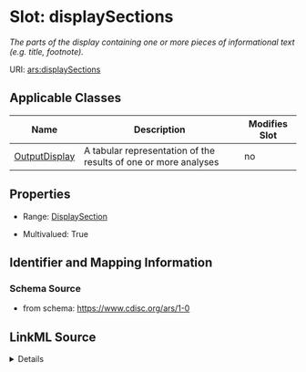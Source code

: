 # Slot: displaySections


_The parts of the display containing one or more pieces of informational text (e.g. title, footnote)._



URI: [ars:displaySections](https://www.cdisc.org/ars/1-0/displaySections)



<!-- no inheritance hierarchy -->




## Applicable Classes

| Name | Description | Modifies Slot |
| --- | --- | --- |
[OutputDisplay](OutputDisplay.md) | A tabular representation of the results of one or more analyses |  no  |







## Properties

* Range: [DisplaySection](DisplaySection.md)

* Multivalued: True





## Identifier and Mapping Information







### Schema Source


* from schema: https://www.cdisc.org/ars/1-0




## LinkML Source

<details>
```yaml
name: displaySections
description: The parts of the display containing one or more pieces of informational
  text (e.g. title, footnote).
from_schema: https://www.cdisc.org/ars/1-0
rank: 1000
multivalued: true
alias: displaySections
domain_of:
- OutputDisplay
range: DisplaySection
inlined: true
inlined_as_list: true

```
</details>